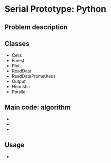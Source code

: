 # Serial Prototype: Python
## Problem description

## Classes
- Cells
- Forest
- Plot
- ReadData
- ReadDataPrometheus
- Output
- Heuristic
- Parallel

## Main code: algorithm
-
-
-

## Usage
- 
